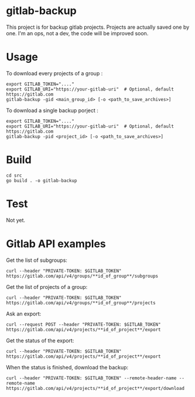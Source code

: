 # gitlab-backup

This project is for backup gitlab projects. Projects are actually saved one by one. 
I'm an ops, not a dev, the code will be improved soon.

# Usage


To download every projects of a group :

```
export GITLAB_TOKEN="...."
export GITLAB_URI="https://your-gitlab-uri"  # Optional, default https://gitlab.com
gitlab-backup -gid <main_group_id> [-o <path_to_save_archives>]
```

To download a single backup porject :

```
export GITLAB_TOKEN="...."
export GITLAB_URI="https://your-gitlab-uri"  # Optional, default https://gitlab.com
gitlab-backup -pid <project_id> [-o <path_to_save_archives>]
```


# Build

```
cd src
go build . -o gitlab-backup
```

# Test

Not yet.

# Gitlab API examples

Get the list of subgroups:

```
curl --header "PRIVATE-TOKEN: $GITLAB_TOKEN" https://gitlab.com/api/v4/groups/**id_of_group**/subgroups
```

Get the list of projects of a group:

```
curl --header "PRIVATE-TOKEN: $GITLAB_TOKEN" https://gitlab.com/api/v4/groups/**id_of_group**/projects
```

Ask an export:

```
curl --request POST --header "PRIVATE-TOKEN: $GITLAB_TOKEN" https://gitlab.com/api/v4/projects/**id_of_project**/export
```

Get the status of the export:

```
curl --header "PRIVATE-TOKEN: $GITLAB_TOKEN" https://gitlab.com/api/v4/projects/**id_of_project**/export
```

When the status is finished, download the backup:

```
curl --header "PRIVATE-TOKEN: $GITLAB_TOKEN" --remote-header-name --remote-name https://gitlab.com/api/v4/projects/**id_of_project**/export/download
```
